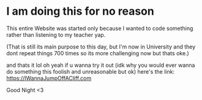 
# I am doing this for no reason

This entire Website was started only because I wanted to code something rather than listening to my teacher yap.

(That is still its main purpose to this day, but I'm now in University and they dont repeat things 700 times so its more challenging now but thats oke.)


and thats it lol
oh yeah if u wanna try it out (idk why you would ever wanna do something this foolish and unreasonable but ok) here's the link: https://IWannaJumpOffACliff.com


Good Night <3
